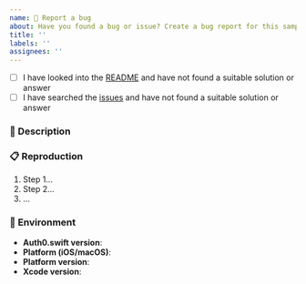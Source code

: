```yaml
---
name: 🐞 Report a bug
about: Have you found a bug or issue? Create a bug report for this sample
title: ''
labels: ''
assignees: ''
---
```


<!--
❗ For general support or usage questions, use the Auth0 Community forums or raise a support ticket.

By submitting an issue to this repository, you agree to the terms within the Auth0 Code of Conduct: https://github.com/auth0/open-source-template/blob/master/CODE-OF-CONDUCT.md.
-->

- [ ] I have looked into the [README](https://github.com/auth0-samples/auth0-ios-swift-sample/blob/master/Sample-01/README.md) and have not found a suitable solution or answer
- [ ] I have searched the [issues](https://github.com/auth0-samples/auth0-ios-swift-sample/issues) and have not found a suitable solution or answer

<!-- 
❗ All the above items are required. Issues with an incomplete or missing checklist will be unceremoniously closed.
-->

### 📝 Description

<!-- 
Provide a clear and concise description of the issue, including what you expected to happen.
-->

### 📋 Reproduction

<!-- 
❗ If clear, reproducible steps cannot be provided, we may not be able to follow up on this bug report. Detail the steps taken to reproduce this error, and whether this issue can be reproduced consistently or if it is intermittent.

Where applicable, include:

- Log information and HTTP request traces (redact/remove sensitive information)
- Application settings (redact/remove sensitive information)
- Screenshots/GIFs/videos
-->

1. Step 1...
2. Step 2...
3. ...

### 📱 Environment

- **Auth0.swift version**:
- **Platform (iOS/macOS)**:
- **Platform version**:
- **Xcode version**:
